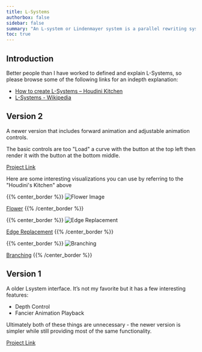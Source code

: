 ```yaml
---
title: L-Systems
authorbox: false
sidebar: false
summary: "An L-system or Lindenmayer system is a parallel rewriting system and a type of formal grammar."
toc: true
---
```


## Introduction

Better people than I have worked to defined and explain L-Systems, so please browse some of the following links for an indepth explanation:
* [How to create L-Systems – Houdini Kitchen](https://www.houdinikitchen.net/2019/12/21/how-to-create-l-systems/)
* [L-Systems - Wikipedia](https://en.wikipedia.org/wiki/L-system)

## Version 2
A newer version that includes forward animation and adjustable animation controls. 

The basic controls are too "Load" a curve with the button at the top left then render it with the button at the bottom middle.

[Project Link](https://www.marshcode.com/lsys)

Here are some interesting visualizations you can use by referring to the "Houdini's Kitchen" above

{{% center_border %}}
![Flower Image](/hugo_static/img/projects/l_system/flower.gif)

[Flower](https://www.marshcode.com/lsys/#eyJydWxlcyI6eyJBIjoiQS1bRl0ifSwiYXhpb20iOiI0RkYzQTw8PCIsImFuZ2xlIjozMCwiZGVwdGgiOjEyLCJzdGVwIjo1LCJmb3J3YXJkWFkiOiJGIiwidHVyblhZY3ciOiItIiwidHVyblhZY2N3IjoiKyIsInR1cm5YWmN3IjoiPCIsInR1cm5YWmNjdyI6Ij4iLCJwdXNoIjoiWyIsInBvcCI6Il0iLCJkaXNwbGF5IjoiU2hhcmUifQ==)
{{% /center_border %}}

{{% center_border %}}
![Edge Replacement](/hugo_static/img/projects/l_system/edge_replacement.png)

[Edge Replacement](https://www.marshcode.com/lsys/#eyJydWxlcyI6eyJGIjoiOEZGKytGKytGK0YrK0YtRiJ9LCJheGlvbSI6IkYiLCJhbmdsZSI6NjAsImRlcHRoIjozLCJzdGVwIjo1LCJmb3J3YXJkWFkiOiJGIiwidHVyblhZY3ciOiItIiwidHVyblhZY2N3IjoiKyIsInR1cm5YWmN3IjoiPCIsInR1cm5YWmNjdyI6Ij4iLCJwdXNoIjoiWyIsInBvcCI6Il0iLCJkaXNwbGF5IjoiU2hhcmUifQ==)
{{% /center_border %}}

{{% center_border %}}
![Branching](/hugo_static/img/projects/l_system/branching.png)

[Branching](https://www.marshcode.com/lsys/#eyJydWxlcyI6eyJYIjoiRi1bW1hdK1hdK0ZbK0ZYXS1YIiwiRiI6IkZGIn0sImF4aW9tIjoiWCIsImFuZ2xlIjoyMi41LCJkZXB0aCI6NSwic3RlcCI6NSwiZm9yd2FyZFhZIjoiRiIsInR1cm5YWWN3IjoiLSIsInR1cm5YWWNjdyI6IisiLCJ0dXJuWFpjdyI6IjwiLCJ0dXJuWFpjY3ciOiI+IiwicHVzaCI6IlsiLCJwb3AiOiJdIiwiZGlzcGxheSI6IlNoYXJlIn0=)
{{% /center_border %}}

## Version 1

A older Lsystem interface. It’s not my favorite but it has a few interesting features:

* Depth Control
* Fancier Animation Playback

Ultimately both of these things are unnecessary - the newer version is simpler while still providing most of the same functionality.

[Project Link](https://www.marshcode.com/lsys_old)